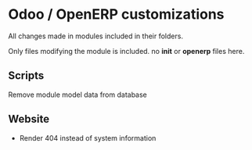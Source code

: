Odoo / OpenERP customizations
=============================
All changes made in modules included in their folders. 

Only files modifying the module is included. no __init__ or __openerp__ files here.


Scripts
-------
Remove module model data from database

Website
-------
* Render 404 instead of system information
